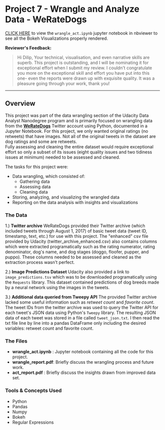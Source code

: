 # Project 7 - Wrangle and Analyze Data - WeRateDogs
[CLICK HERE](https://nbviewer.jupyter.org/github/thunderkatzen/DataAnalytics-Nanodegree/blob/master/Project%207%20-%20Wrangle%20and%20Analyze%20Data/wrangle_act.ipynb) to view the `wrangle_act.ipynb` jupyter notebook in nbviewer to see all the Bokeh Visualizations properly rendered.

__Reviewer's Feedback:__
> Hi Dilip,
Your technical, visualisation, and even narrative skills are superb. This project is outstanding, and I will be nominating it for exceptional effort when I submit my review. I couldn't congratulate you more on the exceptional skill and effort you have put into this one- even the reports were drawn up with exquisite quality. It was a pleasure going through your work, thank you!
***

## Overview
This project was part of the data wrangling section of the Udacity Data Analyst Nanodegree program and is primarily focused on wrangling data from the [**WeRateDogs**](https://twitter.com/dog_rates) Twitter account using Python, documented in a Jupyter Notebook.
    For this project, we only wanted original ratings (no retweets) that have images. Not all of the original tweets in the dataset are dog ratings and some are retweets. <br>
    Fully assessing and cleaning the entire dataset would require exceptional effort so only a subset of its issues (eight quality issues and two tidiness issues at minimum) needed to be assessed and cleaned.<br>
    
The tasks for this project were:
- Data wrangling, which consisted of:
  - Gathering data
  - Assessing data
  - Cleaning data
- Storing, analyzing, and visualizing the wrangled data
- Reporting on the data analysis with insights and visualizations

### The Data
1.) **Twitter archive**
WeRateDogs provided their Twitter archive (which included tweets through August 1, 2017) of basic tweet data (tweet ID, timestamp, text, etc.) for use with this project. The "enhanced" csv file provided by Udacity (twitter_archive_enhanced.csv) also contains columns which were extracted programatically such as the rating numerator, rating denominator, dog's name, and dog stages (doggo, floofer, pupper, and puppo). These columns needed to be assessed and cleaned as the extraction process wasn't perfect.

2.) **Image Predictions Dataset**
Udacity also provided a link to `image_predictions.tsv` which was to be downloaded programatically using the `Requests` library. This dataset contained predictions of dog breeds made by a neural network using the images in the tweets.

3.) **Additional data queried from Tweepy API**
The provided Twitter archive lacked some useful information such as *retweet count* and *favorite count*. The tweet IDs from the twitter archive was used to query the Twitter API for each tweet's JSON data using Python's `Tweepy` library. The resulting JSON data of each tweet was stored in a file called ```tweet_json.txt```. I then read the txt file line by line into a pandas DataFrame only including the desired variables: retweet count and favorite count.

### The Files
* **wrangle_act.ipynb** : Jupyter notebook containing all the code for this project.
* **wrangle_report.pdf**: Briefly discuss the wrangling process and future work.
* **act_report.pdf** : Briefly discuss the insights drawn from improved data set.

### Tools & Concepts Used
- Python
- Pandas
- Numpy
- Bokeh
- Regular Expressions